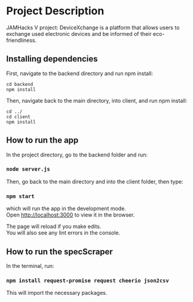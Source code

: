 # Project Description

JAMHacks V project: DeviceXchange is a platform that allows users to exchange used electronic devices and be informed of their eco-friendliness.

## Installing dependencies

First, navigate to the backend directory and run npm install:

```
cd backend
npm install
```

Then, navigate back to the main directory, into client, and run npm install:

```
cd ../
cd client
npm install
```

## How to run the app

In the project directory, go to the backend folder and run:

### `node server.js`

Then, go back to the main directory and into the client folder, then type:

### `npm start`

which will run the app in the development mode.\
Open [http://localhost:3000](http://localhost:3000) to view it in the browser.

The page will reload if you make edits.\
You will also see any lint errors in the console.


## How to run the specScraper

In the terminal, run: 
### `npm install request-promise request cheerio json2csv`
This will import the necessary packages.
